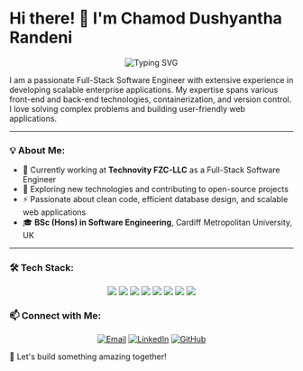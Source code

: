 # Hi there! 👋 I'm Chamod Dushyantha Randeni

<p align="center">
  <img src="https://readme-typing-svg.herokuapp.com?font=Fira+Code&size=22&pause=1000&color=F7A41D&width=600&lines=Full-Stack+Software+Engineer;Web+Developer;" alt="Typing SVG" />
</p>

I am a passionate Full-Stack Software Engineer with extensive experience in developing scalable enterprise applications. My expertise spans various front-end and back-end technologies, containerization, and version control. I love solving complex problems and building user-friendly web applications.

---

### 💡 About Me:
- 🔭 Currently working at **Technovity FZC-LLC** as a Full-Stack Software Engineer
- 🌱 Exploring new technologies and contributing to open-source projects
- ⚡ Passionate about clean code, efficient database design, and scalable web applications
- 🎓 **BSc (Hons) in Software Engineering**, Cardiff Metropolitan University, UK

---

### 🛠️ Tech Stack:

<p align="center">
  <img src="https://img.shields.io/badge/PHP-777BB4?style=for-the-badge&logo=php&logoColor=white" />
  <img src="https://img.shields.io/badge/Laravel-FF2D20?style=for-the-badge&logo=laravel&logoColor=white" />
  <img src="https://img.shields.io/badge/Next.js-000000?style=for-the-badge&logo=nextdotjs&logoColor=white" />
  <img src="https://img.shields.io/badge/React-61DAFB?style=for-the-badge&logo=react&logoColor=black" />
  <img src="https://img.shields.io/badge/MySQL-4479A1?style=for-the-badge&logo=mysql&logoColor=white" />
  <img src="https://img.shields.io/badge/PostgreSQL-316192?style=for-the-badge&logo=postgresql&logoColor=white" />
  <img src="https://img.shields.io/badge/Tailwind_CSS-38B2AC?style=for-the-badge&logo=tailwind-css&logoColor=white" />
  <img src="https://img.shields.io/badge/Docker-2496ED?style=for-the-badge&logo=docker&logoColor=white" />
</p>

### 📫 Connect with Me:
<p align="center">
  <a href="mailto:chamoddushyantha2017@gmail.com"><img src="https://img.shields.io/badge/Email-D14836?style=for-the-badge&logo=gmail&logoColor=white" alt="Email" /></a>
  <a href="https://www.linkedin.com/in/chamod-randeni-bb5114109"><img src="https://img.shields.io/badge/LinkedIn-0077B5?style=for-the-badge&logo=linkedin&logoColor=white" alt="LinkedIn" /></a>
  <a href="https://github.com/chamodrandeni"><img src="https://img.shields.io/badge/GitHub-100000?style=for-the-badge&logo=github&logoColor=white" alt="GitHub" /></a>
</p>

🚀 Let's build something amazing together!
